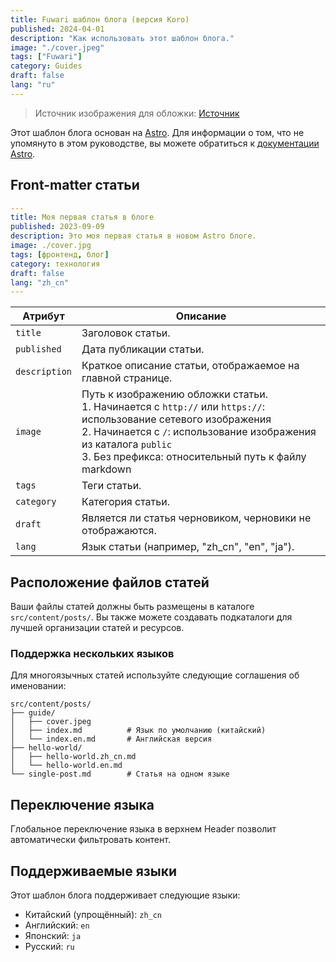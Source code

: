 ```yaml
---
title: Fuwari шаблон блога (версия Koro)
published: 2024-04-01
description: "Как использовать этот шаблон блога."
image: "./cover.jpeg"
tags: ["Fuwari"]
category: Guides
draft: false
lang: "ru"
---
```


> Источник изображения для обложки: [Источник](https://image.civitai.com/xG1nkqKTMzGDvpLrqFT7WA/208fc754-890d-4adb-9753-2c963332675d/width=2048/01651-1456859105-(colour_1.5),girl,_Blue,yellow,green,cyan,purple,red,pink,_best,8k,UHD,masterpiece,male%20focus,%201boy,gloves,%20ponytail,%20long%20hair,.jpeg)

Этот шаблон блога основан на [Astro](https://astro.build/). Для информации о том, что не упомянуто в этом руководстве, вы можете обратиться к [документации Astro](https://docs.astro.build/).

## Front-matter статьи

```yaml
---
title: Моя первая статья в блоге
published: 2023-09-09
description: Это моя первая статья в новом Astro блоге.
image: ./cover.jpg
tags: [фронтенд, блог]
category: технология
draft: false
lang: "zh_cn"
---
```

| Атрибут       | Описание                                                                                                                                                                                                 |
|---------------|------------------------------------------------------------------------------------------------------------------------------------------------------------------------------------------------------|
| `title`       | Заголовок статьи.                                                                                                                                                                                      |
| `published`   | Дата публикации статьи.                                                                                                                                                                            |
| `description` | Краткое описание статьи, отображаемое на главной странице.                                                                                                                                                                   |
| `image`       | Путь к изображению обложки статьи.<br/>1. Начинается с `http://` или `https://`: использование сетевого изображения<br/>2. Начинается с `/`: использование изображения из каталога `public`<br/>3. Без префикса: относительный путь к файлу markdown |
| `tags`        | Теги статьи.                                                                                                                                                                                       |
| `category`    | Категория статьи.                                                                                                                                                                                   |
| `draft`        | Является ли статья черновиком, черновики не отображаются.                                                                                                                                                                    |
| `lang`        | Язык статьи (например, "zh_cn", "en", "ja").                                                                                                                                                    |

## Расположение файлов статей

Ваши файлы статей должны быть размещены в каталоге `src/content/posts/`. Вы также можете создавать подкаталоги для лучшей организации статей и ресурсов.

### Поддержка нескольких языков

Для многоязычных статей используйте следующие соглашения об именовании:

```
src/content/posts/
├── guide/
│   ├── cover.jpeg
│   ├── index.md          # Язык по умолчанию (китайский)
│   └── index.en.md       # Английская версия
├── hello-world/
│   ├── hello-world.zh_cn.md
│   └── hello-world.en.md
└── single-post.md        # Статья на одном языке
```

## Переключение языка
Глобальное переключение языка в верхнем Header позволит автоматически фильтровать контент.

## Поддерживаемые языки

Этот шаблон блога поддерживает следующие языки:
- Китайский (упрощённый): `zh_cn`
- Английский: `en`
- Японский: `ja`
- Русский: `ru`